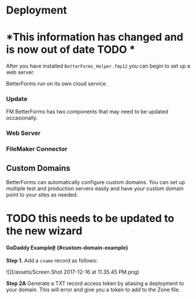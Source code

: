 # Deployment

# *This information has changed and is now out of date TODO *

After you have installed `BetterForms_Helper.fmp12` you can begin to set up a web server.

BetterForms run on its own cloud service. 

### Update

FM BetterForms has two components that may need to be updated occasionally.

### Web Server

### FileMaker Connector

## Custom Domains

BetterForms can automatically configure custom domains. You can set up multiple test and production servers easily and have your custom domain point to your sites as needed.



# TODO this needs to be updated to the new wizard
#### GoDaddy Example[\#](#) {#custom-domain-example}

**Step 1.** Add a `cname` record as follows:

![](/assets/Screen Shot 2017-12-16 at 11.35.45 PM.png)

**Step 2A** Generate a TXT record access token by aliasing a deployment to your domain. This will error and give you a token to add to the Zone file.



